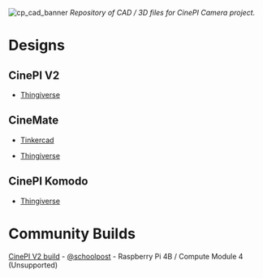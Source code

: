 ![cp_cad_banner](https://github.com/cinepi/cinepi-cad-models/assets/123136472/c2f9f1bb-7fb3-4743-9e1e-f1385bf547ef)
*Repository of CAD / 3D files for CinePI Camera project.* 

# Designs
## CinePI V2
- [Thingiverse](https://www.thingiverse.com/thing:6482659)

## CineMate 
- [Tinkercad](https://www.tinkercad.com/things/eNhTTYdgOM0)

- [Thingiverse](https://www.thingiverse.com/thing:6265068)

## CinePI Komodo 
- [Thingiverse](https://www.thingiverse.com/thing:6366410)

# Community Builds

[CinePI V2 build](https://github.com/schoolpost/CinePI/wiki/Build-Log) - [@schoolpost](https://github.com/schoolpost) - Raspberry Pi 4B / Compute Module 4 (Unsupported)
